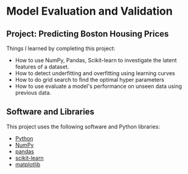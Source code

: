 #  Model Evaluation and Validation
## Project: Predicting Boston Housing Prices

Things I learned by completing this project:

- How to use NumPy, Pandas, Scikit-learn to investigate the latent features of a dataset.
- How to detect underfitting and overfitting using learning curves
- How to do grid search to find the optimal hyper parameters
- How to  use evaluate a model's performance on unseen data using previous data.

## Software and Libraries
This project uses the following software and Python libraries:

- [Python](https://www.python.org/download/releases/3.0/)
- [NumPy](http://www.numpy.org/)
- [pandas](http://pandas.pydata.org/)
- [scikit-learn](http://scikit-learn.org/stable/)
- [matplotlib](http://matplotlib.org/)
